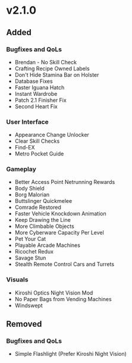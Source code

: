 # v2.1.0
## Added
### Bugfixes and QoLs
- Brendan - No Skill Check
- Crafting Recipe Owned Labels
- Don't Hide Stamina Bar on Holster
- Database Fixes
- Faster Iguana Hatch
- Instant Wardrobe
- Patch 2.1 Finisher Fix
- Second Heart Fix

### User Interface
- Appearance Change Unlocker
- Clear Skill Checks
- Find-EX
- Metro Pocket Guide

### Gameplay
- Better Access Point Netrunning Rewards
- Body Shield
- Borg Malorian
- Buttslinger Quickmelee
- Comrade Restored
- Faster Vehicle Knockdown Animation
- Keep Drawing the Line
- More Climbable Objects
- More Cyberware Capacity Per Level
- Pet Your Cat
- Playable Arcade Machines
- Ricochet Redux
- Savage Stun
- Stealth Remote Control Cars and Turrets

### Visuals
- Kiroshi Optics Night Vision Mod
- No Paper Bags from Vending Machines
- Windswept

## Removed
### Bugfixes and QoLs
- Simple Flashlight (Prefer Kiroshi Night Vision)

